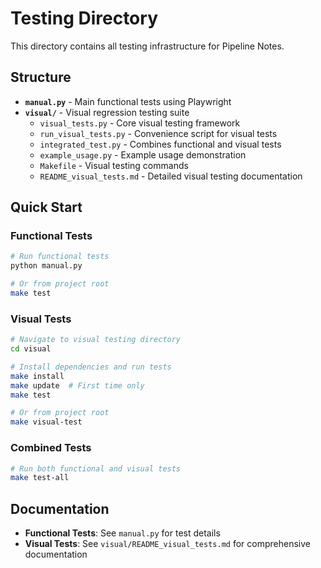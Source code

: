 # Testing Directory

This directory contains all testing infrastructure for Pipeline Notes.

## Structure

- **`manual.py`** - Main functional tests using Playwright
- **`visual/`** - Visual regression testing suite
  - `visual_tests.py` - Core visual testing framework
  - `run_visual_tests.py` - Convenience script for visual tests
  - `integrated_test.py` - Combines functional and visual tests
  - `example_usage.py` - Example usage demonstration
  - `Makefile` - Visual testing commands
  - `README_visual_tests.md` - Detailed visual testing documentation

## Quick Start

### Functional Tests
```bash
# Run functional tests
python manual.py

# Or from project root
make test
```

### Visual Tests
```bash
# Navigate to visual testing directory
cd visual

# Install dependencies and run tests
make install
make update  # First time only
make test

# Or from project root
make visual-test
```

### Combined Tests
```bash
# Run both functional and visual tests
make test-all
```

## Documentation

- **Functional Tests**: See `manual.py` for test details
- **Visual Tests**: See `visual/README_visual_tests.md` for comprehensive documentation

